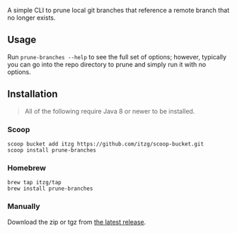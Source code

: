 A simple CLI to prune local git branches that reference a remote branch that no longer exists.

## Usage

Run `prune-branches --help` to see the full set of options; however, typically you can go into the repo directory to prune and simply run it with no options.

## Installation

> All of the following require Java 8 or newer to be installed.

### Scoop

```shell
scoop bucket add itzg https://github.com/itzg/scoop-bucket.git
scoop install prune-branches 
```

### Homebrew

```shell
brew tap itzg/tap
brew install prune-branches
```

### Manually

Download the zip or tgz from [the latest release](https://github.com/itzg/prune-branches/releases/latest).